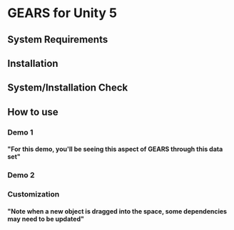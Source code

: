 # GEARS for Unity 5

## System Requirements
## Installation
## System/Installation Check
## How to use
### Demo 1 
#### "For this demo, you'll be seeing this aspect of GEARS through this data set"
### Demo 2
### Customization
#### "Note when a new object is dragged into the space, some dependencies may need to be updated"